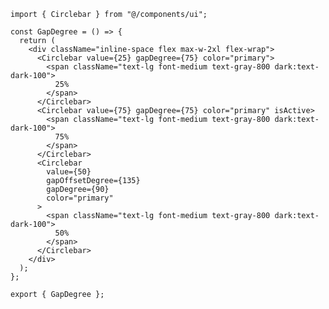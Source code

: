 ﻿```tsx
import { Circlebar } from "@/components/ui";

const GapDegree = () => {
  return (
    <div className="inline-space flex max-w-2xl flex-wrap">
      <Circlebar value={25} gapDegree={75} color="primary">
        <span className="text-lg font-medium text-gray-800 dark:text-dark-100">
          25%
        </span>
      </Circlebar>
      <Circlebar value={75} gapDegree={75} color="primary" isActive>
        <span className="text-lg font-medium text-gray-800 dark:text-dark-100">
          75%
        </span>
      </Circlebar>
      <Circlebar
        value={50}
        gapOffsetDegree={135}
        gapDegree={90}
        color="primary"
      >
        <span className="text-lg font-medium text-gray-800 dark:text-dark-100">
          50%
        </span>
      </Circlebar>
    </div>
  );
};

export { GapDegree };

```
